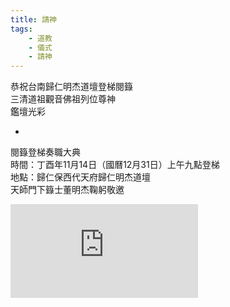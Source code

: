 ```yaml
---
title: 請神
tags:
    - 道教
    - 儀式
    - 請神
---
```


恭祝台南歸仁明杰道壇登梯閱籙 <br />
三清道祖觀音佛祖列位尊神 <br />
鑑壇光彩

-

閱籙登梯奏職大典 <br />
時間：丁酉年11月14日（國曆12月31日）上午九點登梯 <br />
地點：歸仁保西代天府歸仁明杰道壇 <br />
天師門下籙士董明杰鞠躬敬邀

<div class="video-container">
    <iframe src="https://www.youtube.com/embed/upR2Gw-q6bI" frameborder="0" allowfullscreen class="video-player"></iframe>
</div>
<p>
